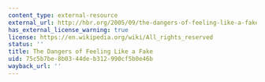 ```yaml
---
content_type: external-resource
external_url: http://hbr.org/2005/09/the-dangers-of-feeling-like-a-fake/ar/1
has_external_license_warning: true
license: https://en.wikipedia.org/wiki/All_rights_reserved
status: ''
title: The Dangers of Feeling Like a Fake
uid: 75c5b7be-8b03-44de-b312-990cf5b0e46b
wayback_url: ''
---
```

